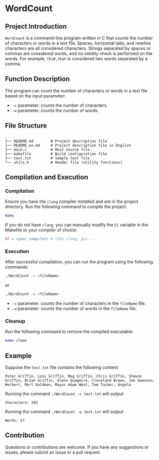 # WordCount

## Project Introduction

`WordCount` is a command-line program written in C that counts the number of characters or words in a text file. Spaces, horizontal tabs, and newline characters are all considered characters. Strings separated by spaces or commas are considered words, and no validity check is performed on the words. For example, `thi#,that` is considered two words separated by a comma.

## Function Description

The program can count the number of characters or words in a text file based on the input parameter:

- `-c` parameter: counts the number of characters.
- `-w` parameter: counts the number of words.

## File Structure

```
.
├── README.md        # Project description file
├── README_en.md     # Project description file in English
├── main.c           # Main source file
├── makefile         # Build configuration file
├── test.txt         # Sample text file
└── utils.h          # Header file (utility functions)
```

## Compilation and Execution

### Compilation

Ensure you have the `clang` compiler installed and are in the project directory. Run the following command to compile the project:

```sh
make
```

If you do not have `clang`, you can manually modify the `CC` variable in the Makefile to your compiler of choice:

```makefile
CC = <your_compiler> # like clang, gcc...
```

### Execution

After successful compilation, you can run the program using the following commands:

```sh
./WordCount -c <fileName>
```

or

```sh
./WordCount -w <fileName>
```

- `-c` parameter: counts the number of characters in the `fileName` file.
- `-w` parameter: counts the number of words in the `fileName` file.

### Cleanup

Run the following command to remove the compiled executable:

```sh
make clean
```

## Example

Suppose the `test.txt` file contains the following content:

```
Peter Griffin, Lois Griffin, Meg Griffin, Chris Griffin, Stewie Griffin, Brian Griffin, Glenn Quagmire, Cleveland Brown, Joe Swanson, Herbert, Mort Goldman, Mayor Adam West, Tom Tucker, Angela
```

Running the command `./WordCount -c test.txt` will output:

```
Characters: 193
```

Running the command `./WordCount -w test.txt` will output:

```
Words: 27
```

## Contribution

Questions or contributions are welcome. If you have any suggestions or issues, please submit an issue or a pull request.
